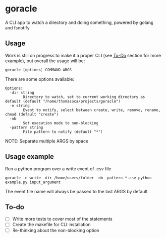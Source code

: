 # goracle
A CLI app to watch a directory and doing something, powered by golang and fsnotify
## Usage
Work is still on progress to make it a proper CLI (see [To-Do](#to-do) section for more example), but overall the usage will be:

```shell
goracle [options] COMMAND ARGS
```

There are some options available:
```shell
Options:
  -dir string
        Directory to watch, set to current working directory as default (default "/home/thomasoca/projects/goracle")
  -e string
        Event to notify, select between create, write, remove, rename, chmod (default "create")
  -nb
        Set execution mode to non-blocking
  -pattern string
        File pattern to notify (default "*")
```

NOTE: Separate multiple ARGS by space

## Usage example 
Run a python program over a write event of .csv file

```shell
goracle -e write -dir /home/users/folder -nb -pattern *.csv python example.py input_argument
```

The event file name will always be passed to the last ARGS by default

## To-do
- [ ] Write more tests to cover most of the statements
- [ ] Create the makefile for CLI installation
- [ ] Re-thinking about the non-blocking option

